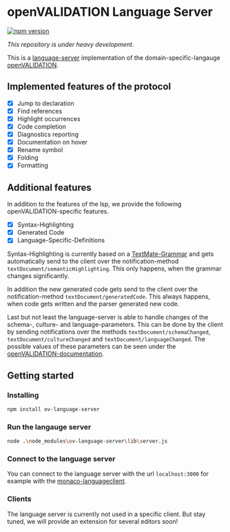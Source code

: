 # openVALIDATION Language Server

[![npm version](https://badge.fury.io/js/ov-language-server.svg)](https://badge.fury.io/js/ov-language-server)

_This repository is under heavy development._

This is a [language-server](https://microsoft.github.io/language-server-protocol/) implementation of the domain-specific-langauge [openVALIDATION](https://github.com/openvalidation/openvalidation).

## Implemented features of the protocol

- [x] Jump to declaration
- [x] Find references
- [x] Highlight occurrences
- [x] Code completion
- [x] Diagnostics reporting
- [x] Documentation on hover
- [x] Rename symbol
- [x] Folding
- [x] Formatting

## Additional features

In addition to the features of the lsp, we provide the following openVALIDATION-specific features.

- [x] Syntax-Highlighting
- [x] Generated Code
- [x] Language-Specific-Definitions

Syntax-Highlighting is currently based on a [TextMate-Grammar](https://macromates.com/manual/en/language_grammars) and gets automatically send to the client over the notification-method `textDocument/semanticHighlighting`. This only happens, when the grammar changes significantly.

In addition the new generated code gets send to the client over the notification-method `textDocument/generatedCode`. This always happens, when code gets written and the parser generated new code.

Last but not least the language-server is able to handle changes of the schema-, culture- and language-parameters.
This can be done by the client by sending notifications over the methods `textDocument/schemaChanged`, `textDocument/cultureChanged` and 
`textDocument/languageChanged`. The possible values of these parameters can be seen under the [openVALIDATION-documentation](https://docs.openvalidation.io/api).

## Getting started

### Installing

```bash
npm install ov-language-server
```

### Run the langauge server

```bash
node .\node_modules\ov-language-server\lib\server.js
```


### Connect to the language server

You can connect to the language server with the url `localhost:3000` for example with the [monaco-languageclient](https://github.com/TypeFox/monaco-languageclient).

### Clients

The language server is currently not used in a specific client.
But stay tuned, we will provide an extension for several editors soon!
